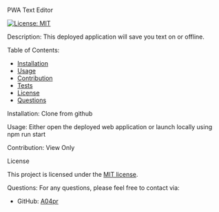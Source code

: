 PWA Text Editor

[![License: MIT](https://img.shields.io/badge/License-MIT-yellow.svg)](https://opensource.org/licenses/MIT)

Description:
This deployed application will save you text on or offline.

Table of Contents:
- [Installation](#installation)
- [Usage](#usage)
- [Contribution](#contribution)
- [Tests](#tests)
- [License](#license)
- [Questions](#questions)

Installation:
Clone from github

Usage:
Either open the deployed web application or launch locally using npm run start

Contribution:
View Only

License

This project is licensed under the [MIT license](https://opensource.org/licenses/MIT).


Questions:
For any questions, please feel free to contact via:
- GitHub: [A04pr](https://github.com/A04pr)
